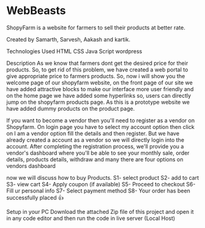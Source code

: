 # WebBeasts
ShopyFarm is a website for farmers to sell their products at better rate.

Created by 
Samarth, Sarvesh, Aakash and kartik.

Technologies Used
HTML
CSS
Java Script
wordpress

Description
As we know that farmers dont get the desired  price for their products. So, to get rid of this problem, we have created a web portal to give appropriate price to farmers products. So, now i will show you the welcome page of our shopyfarm website, on the front page of our site we have added attractive blocks to make our interface more user friendly and on the home page we have added some hyperlinks so, users can directly jump on the shopyfarm products page. As this is a prototype website we have added dummy products on the product page.

If you want to become a vendor then you'll need to register as a vendor on Shopyfarm. On login page you have to select my account option then click on I am a vendor option fill the details and then register. But we have already created a account as a vendor so we will directly login into the account. After completing the registration process, we'll provide you a vendor's dashboard where you'll be able to see your monthly sale, order details, products details, withdraw and many there are four options on vendors dashboard

now we will discuss how to buy Products.
S1- select product 
S2- add to cart
S3- view cart
S4- Apply coupon (if available)
S5- Proceed to checkout
S6- Fill ur personal info
S7- Select payment method
S8- Your order has been successfully placed 👍

Setup in your PC
Download the attached Zip file of this project
and open it in any code editor and then run the code in live server (Local Host)

